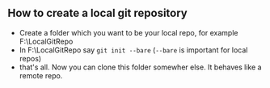## How to create a local git repository

* Create a folder which you want to be your local repo, for example F:\LocalGitRepo
* In F:\LocalGitRepo say `git init --bare` (`--bare` is important for local repos)
* that's all. Now you can clone this folder somewher else. It behaves like a remote repo.

